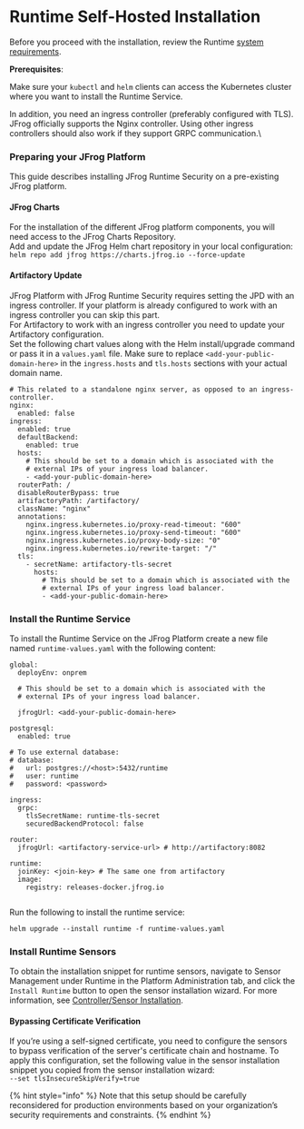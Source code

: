 # Runtime Self-Hosted Installation

Before you proceed with the installation, review the Runtime [system requirements](system-requirements.md).

**Prerequisites**:&#x20;

Make sure your `kubectl` and `helm` clients can access the Kubernetes cluster where you want to install the Runtime Service.

In addition, you need an ingress controller (preferably configured with TLS).\
JFrog officially supports the Nginx controller. Using other ingress controllers should also work if they support GRPC communication.\


### Preparing your JFrog Platform

This guide describes installing JFrog Runtime Security on a pre-existing JFrog platform.

#### **JFrog Charts**

For the installation of the different JFrog platform components, you will need access to the JFrog Charts Repository.\
Add and update the JFrog Helm chart repository in your local configuration:\
`helm repo add jfrog https://charts.jfrog.io --force-update`

#### **Artifactory Update**

JFrog Platform with JFrog Runtime Security requires setting the JPD with an ingress controller. If your platform is already configured to work with an ingress controller you can skip this part.\
For Artifactory to work with an ingress controller you need to update your Artifactory configuration.\
Set the following chart values along with the Helm install/upgrade command or pass it in a `values.yaml` file. Make sure to replace `<add-your-public-domain-here>` in the `ingress.hosts` and `tls.hosts` sections with your actual domain name.

```
# This related to a standalone nginx server, as opposed to an ingress-controller.
nginx:
  enabled: false
ingress:
  enabled: true
  defaultBackend:
    enabled: true
  hosts:
    # This should be set to a domain which is associated with the 
    # external IPs of your ingress load balancer.
    - <add-your-public-domain-here>
  routerPath: /
  disableRouterBypass: true
  artifactoryPath: /artifactory/
  className: "nginx"
  annotations:
    nginx.ingress.kubernetes.io/proxy-read-timeout: "600"
    nginx.ingress.kubernetes.io/proxy-send-timeout: "600"
    nginx.ingress.kubernetes.io/proxy-body-size: "0"
    nginx.ingress.kubernetes.io/rewrite-target: "/"
  tls:
    - secretName: artifactory-tls-secret
      hosts:
        # This should be set to a domain which is associated with the 
        # external IPs of your ingress load balancer.
        - <add-your-public-domain-here>
```

### Install the Runtime Service

To install the Runtime Service on the JFrog Platform create a new file named `runtime-values.yaml` with the following content:

```
global:
  deployEnv: onprem
  
  # This should be set to a domain which is associated with the 
  # external IPs of your ingress load balancer.

  jfrogUrl: <add-your-public-domain-here>

postgresql:
  enabled: true

# To use external database:
# database:
#   url: postgres://<host>:5432/runtime
#   user: runtime
#   password: <password>

ingress:
  grpc:
    tlsSecretName: runtime-tls-secret
    securedBackendProtocol: false

router:
  jfrogUrl: <artifactory-service-url> # http://artifactory:8082

runtime:
  joinKey: <join-key> # The same one from artifactory
  image:
    registry: releases-docker.jfrog.io


```

Run the following to install the runtime service:

```
helm upgrade --install runtime -f runtime-values.yaml
```

### Install Runtime Sensors

To obtain the installation snippet for runtime sensors, navigate to Sensor Management under Runtime in the Platform Administration tab, and click the `Install Runtime` button to open the sensor installation wizard. For more information, see [Controller/Sensor Installation](../sensor-management/controller-sensor-installation/).&#x20;

#### **Bypassing Certificate Verification**

If you’re using a self-signed certificate, you need to configure the sensors to bypass verification of the server's certificate chain and hostname. To apply this configuration, set the following value in the sensor installation snippet you copied from the sensor installation wizard:\
`--set tlsInsecureSkipVerify=true`

{% hint style="info" %}
Note that this setup should be carefully reconsidered for production environments based on your organization’s security requirements and constraints.
{% endhint %}
